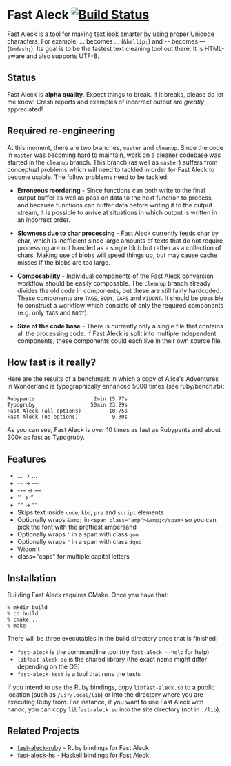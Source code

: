 # Fast Aleck [![Build Status](https://secure.travis-ci.org/ddfreyne/fast-aleck.png)](http://travis-ci.org/ddfreyne/fast-aleck)

Fast Aleck is a tool for making text look smarter by using proper Unicode characters. For example, ... becomes … (`&hellip;`) and -- becomes — (`&mdash;`). Its goal is to be the fastest text cleaning tool out there. It is HTML-aware and also supports UTF-8.

Status
------

Fast Aleck is **alpha quality**. Expect things to break. If it breaks, please do let me know! Crash reports and examples of incorrect output are *greatly* appreciated!

Required re-engineering
-----------------------

At this moment, there are two branches, `master` and `cleanup`. Since the code in `master` was becoming hard to maintain, work on a cleaner codebase was started in the `cleanup` branch. This branch (as well as `master`) suffers from conceptual problems which will need to tackled in order for Fast Aleck to become usable. The follow problems need to be tackled:

* **Erroneous reordering** - Since functions can both write to the final output buffer as well as pass on data to the next function to process, and because functions can buffer data before writing it to the output stream, it is possible to arrive at situations in which output is written in an incorrect order.

* **Slowness due to char processing** - Fast Aleck currently feeds char by char, which is inefficient since large amounts of texts that do not require processing are not handled as a single blob but rather as a collection of chars. Making use of blobs will speed things up, but may cause cache misses if the blobs are too large.

* **Composability** - Individual components of the Fast Aleck conversion workflow should be easily composable. The `cleanup` branch already divides the old code in components, but these are still fairly hardcoded. These components are `TAGS`, `BODY`, `CAPS` and `WIDONT`. It should be possible to construct a workflow which consists of only the required components (e.g. only `TAGS` and `BODY`).

* **Size of the code base** - There is currently only a single file that contains all the processing code. If Fast Aleck is split into multiple independent components, these components could each live in their own source file.

How fast is it really?
----------------------

Here are the results of a benchmark in which a copy of Alice's Adventures in Wonderland is typographically enhanced 5000 times (see ruby/bench.rb):

	Rubypants                   2min 15.77s
	Typogruby                  50min 23.29s
	Fast Aleck (all options)         10.75s
	Fast Aleck (no options)           9.30s

As you can see, Fast Aleck is over 10 times as fast as Rubypants and about 300x as fast as Typogruby.

Features
--------

* ... → …
* -- → —
* --- → —
* '' → ‘’
* "" → “”
* Skips text inside `code`, `kbd`, `pre` and `script` elements
* Optionally wraps `&amp;` in `<span class="amp">&amp;</span>` so you can pick the font with the prettiest ampersand
* Optionally wraps `'` in a span with class `quo`
* Optionally wraps `"` in a span with class `dquo`
* Widon't
* class="caps" for multiple capital letters

Installation
------------

Building Fast Aleck requires CMake. Once you have that:

	% mkdir build
	% cd build
	% cmake ..
	% make

There will be three executables in the build directory once that is finished:

* `fast-aleck` is the commandline tool (try `fast-aleck --help` for help)
* `libfast-aleck.so` is the shared library (the exact name might differ depending on the OS)
* `fast-aleck-test` is a tool that runs the tests

If you intend to use the Ruby bindings, copy `libfast-aleck.so` to a public location (such as `/usr/local/lib`) or into the directory where you are executing Ruby from. For instance, if you want to use Fast Aleck with nanoc, you can copy `libfast-aleck.so` into the site directory (not in `./lib`).

Related Projects
----------------

* [fast-aleck-ruby](https://github.com/ddfreyne/fast-aleck-ruby) - Ruby bindings for Fast Aleck
* [fast-aleck-hs](https://github.com/jaspervdj/fast-aleck-hs) - Haskell bindings for Fast Aleck
